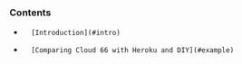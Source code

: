<!-- post: -->

### Contents

*		[Introduction](#intro)
*		[Comparing Cloud 66 with Heroku and DIY](#example)

